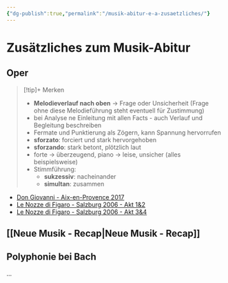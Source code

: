 ```yaml
---
{"dg-publish":true,"permalink":"/musik-abitur-e-a-zusaetzliches/"}
---
```


# Zusätzliches zum Musik-Abitur
## Oper
> [!tip]+ Merken
> - **Melodieverlauf nach oben** → Frage oder Unsicherheit (Frage ohne diese Melodieführung steht eventuell für Zustimmung)
> - bei Analyse ne Einleitung mit allen Facts - auch Verlauf und Begleitung beschreiben
> - Fermate und Punktierung als Zögern, kann Spannung hervorrufen
> - **sforzato**: forciert und stark hervorgehoben
> - **sforzando**: stark betont, plötzlich laut
> - forte → überzeugend, piano → leise, unsicher (alles beispielsweise)
> - Stimmführung:
> 	- **sukzessiv**: nacheinander
> 	- **simultan**: zusammen
- [Don Giovanni - Aix-en-Provence 2017](https://www.youtube.com/watch?v=8wEMzWH52FA)
- [Le Nozze di Figaro - Salzburg 2006 - Akt 1&2](https://www.youtube.com/watch?v=OvHwfMycXTU&pp=ygUUZmlnYXJvIHNhbHpidXJnIDIwMDY%3D)
- [Le Nozze di Figaro - Salzburg 2006 - Akt 3&4](https://www.youtube.com/watch?v=SVyxjDNStWM&pp=ygUUZmlnYXJvIHNhbHpidXJnIDIwMDY%3D)
## [[Neue Musik - Recap\|Neue Musik - Recap]]
## Polyphonie bei Bach
...
